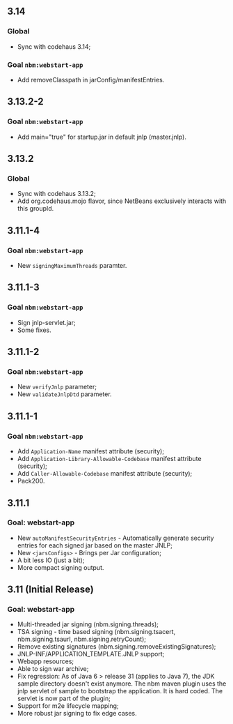 3.14
----

### Global

 * Sync with codehaus 3.14;

### Goal `nbm:webstart-app`

 * Add removeClasspath in jarConfig/manifestEntries.


3.13.2-2
--------

### Goal `nbm:webstart-app`

 * Add main="true" for startup.jar in default jnlp (master.jnlp).


3.13.2
------

### Global

 * Sync with codehaus 3.13.2;
 * Add org.codehaus.mojo flavor, since NetBeans exclusively interacts with this groupId.


3.11.1-4
--------

### Goal `nbm:webstart-app`

 * New `signingMaximumThreads` paramter.


3.11.1-3
--------

### Goal `nbm:webstart-app`

 * Sign jnlp-servlet.jar;
 * Some fixes.


3.11.1-2
--------

### Goal `nbm:webstart-app`

 * New `verifyJnlp` parameter;
 * New `validateJnlpDtd` parameter.


3.11.1-1
--------

### Goal `nbm:webstart-app`

 * Add `Application-Name` manifest attribute (security);
 * Add `Application-Library-Allowable-Codebase` manifest attribute (security);
 * Add `Caller-Allowable-Codebase` manifest attribute (security);
 * Pack200.


3.11.1
------

### Goal: webstart-app

 * New `autoManifestSecurityEntries` - Automatically generate security entries for each signed jar based on the master JNLP;
 * New `<jarsConfigs>` - Brings per Jar configuration;
 * A bit less IO (just a bit);
 * More compact signing output.


3.11 (Initial Release)
----

### Goal: webstart-app

 * Multi-threaded jar signing (nbm.signing.threads);
 * TSA signing - time based signing (nbm.signing.tsacert, nbm.signing.tsaurl, nbm.signing.retryCount);
 * Remove existing signatures (nbm.signing.removeExistingSignatures);
 * JNLP-INF/APPLICATION_TEMPLATE.JNLP support;
 * Webapp resources;
 * Able to sign war archive;
 * Fix regression: As of Java 6 > release 31 (applies to Java 7), the JDK sample directory doesn't exist anymore. The nbm maven plugin uses the jnlp servlet of sample to bootstrap the application. It is hard coded. The servlet is now part of the plugin;
 * Support for m2e lifecycle mapping;
 * More robust jar signing to fix edge cases.
